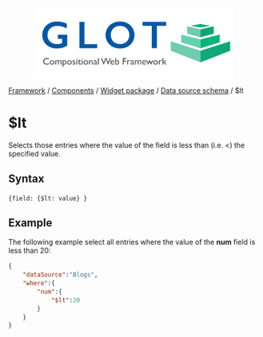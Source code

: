 <p align="center">
  <img src="../../assets/glot_logo_new.svg" width="400px" alt="glot: compositional web framework">
</p>

[Framework](../framework.md) / [Components](../components.md) / [Widget package](widget-packages.md) / [Data source schema](data-source-schema.md) / $lt

# $lt

Selects those entries where the value of the field is less than (i.e. <) the specified value.

## Syntax

    {field: {$lt: value} }

## Example

The following example select all entries where the value of the **num** field is less than 20:

```json
{
    "dataSource":"Blogs",
    "where":{
        "num":{
            "$lt":20
        }
    }
}
```
